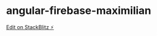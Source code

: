 # angular-firebase-maximilian

[Edit on StackBlitz ⚡️](https://stackblitz.com/edit/angular-firebase-maximilian)